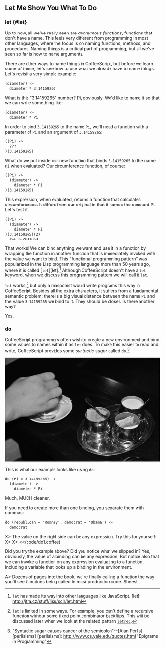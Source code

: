 
## Let Me Show You What To Do

### let {#let}

Up to now, all we've really seen are *anonymous functions*, functions that don't have a name. This feels very different from programming in most other languages, where  the focus is on naming functions, methods, and procedures. Naming things is a critical part of programming, but all we've seen so far is how to name arguments.

There are other ways to name things in CoffeeScript, but before we learn some of those, let's see how to use what we already have to name things. Let's revisit a very simple example:

    (diameter) ->
      diameter * 3.14159265
    
What is this "3.14159265" number? [Pi], obviously. We'd like to name it so that we can write something like:

    (diameter) ->
      diameter * Pi
    
In order to bind `3.14159265` to the name `Pi`, we'll need a function with a parameter of `Pi` and an argument of `3.14159265`:

    ((Pi) ->
      ???
    )(3.14159265)
    
What do we put inside our new function that binds `3.14159265` to the name `Pi` when evaluated? Our circumference function, of course:

[Pi]: https://en.wikipedia.org/wiki/Pi

    ((Pi) ->
      (diameter) ->
        diameter * Pi
    )(3.14159265)
    
This expression, when evaluated, returns a function that calculates circumferences. It differs from our original in that it names the constant Pi. Let's test it:

    ((Pi) ->
      (diameter) ->
        diameter * Pi
    )(3.14159265)(2)
      #=> 6.2831853
      
That works! We can bind anything we want and use it in a function by wrapping the function in another function that is immediately invoked with the value we want to bind. This "functional programming pattern" was popularized in the Lisp programming language more than 50 years ago, where it is called [`let`][let].[^let] Although CoffeeScript doesn't have a `let` keyword, when we discuss this programming pattern we will call it `let`.

[^let]: `let` has made its way into other languages like JavaScript.
[let]: http://jtra.cz/stuff/lisp/sclr/let.html

`let` works,[^letrec] but only a masochist would write programs this way in CoffeeScript. Besides all the extra characters, it suffers from a fundamental semantic problem: there is a big visual distance between the name `Pi` and the value `3.14159265` we bind to it. They should be closer. Is there another way?

[^letrec]: `let` is limited in some ways. For example, you can't define a recursive function without some fixed point combinator backflips. This will be discussed later when we look at the related pattern [`letrec`](#letrec).

Yes.

### do

CoffeeScript programmers often wish to create a new environment and bind some values to names within it as `let` does. To make this easier to read and write, CoffeeScript provides some *syntactic sugar* called `do`.[^ssugar]

[^ssugar]: "Syntactic sugar causes cancer of the semicolon"--[Alan Perlis][perlisisms]
[perlisisms]: http://www.cs.yale.edu/quotes.html "Epigrams in Programming"

![Italians seem to prefer espresso with plenty of sugar, while North Americans often drink it without](assets/images/sugarservice.jpg)

This is what our example looks like using `do`:

    do (Pi = 3.14159265) ->
      (diameter) ->
        diameter * Pi

Much, MUCH cleaner.

If you need to create more than one binding, you separate them with commas:

    do (republican = 'Romney', democrat = 'Obama') ->
      democrat

X> The value on the right side can be any expression. Try this for yourself:
X>
X> <<(code/do1.coffee)

Did you try the example above? Did you notice what we slipped in? Yes, obviously, the value of a binding can be any expression. But notice also that we can invoke a function on any expression evaluating to a function, including a variable that looks up a binding in the environment.

A> Dozens of pages into the book, we're finally calling a function the way you'll see functions being called in most production code. Sheesh.